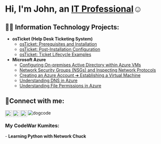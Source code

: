 <h1>Hi, I'm John, an <a href="https://www.linkedin.com/in/john-yang-827529267/">IT Professional</a>☺</h1>

<h2>👨‍💻 Information Technology Projects:</h2>

- <b>osTicket (Help Desk Ticketing System)</b>
  - [osTicket: Prerequisites and Installation](https://github.com/johnyangtech/osticket-prereqs)
  - [osTicket: Post-Installation Configuration](https://github.com/johnyangtech/post-install-config)
  - [osTicket: Ticket Lifecycle Examples](https://github.com/johnyangtech/ticket-lifecycle)
- <b>Microsoft Azure</b>
  - [Configuring On-premises Active Directory within Azure VMs](https://github.com/johnyangtech/configure-ad)
  - [Network Security Groups (NSGs) and Inspecting Network Protocols](https://github.com/johnyangtech/azure-network-protocols)
  - [Creating an Azure Account ➔ Establishing a Virtual Machine](https://github.com/johnyangtech/azure-start)
  - [Understanding DNS in Azure](https://github.com/johnyangtech/intuition-dns)
  - [Understanding File Permissions in Azure](https://github.com/johnyangtech/file-permissions)
<h2>🤳Connect with me:</h2>


[<img align="left" alt="Josh | Twitter" width="22px" src="https://cdn.jsdelivr.net/npm/simple-icons@v3/icons/twitter.svg" />][twitter]
[<img align="left" alt="Josh | LinkedIn" width="22px" src="https://cdn.jsdelivr.net/npm/simple-icons@v3/icons/linkedin.svg" />][linkedin]
[<img align="left" alt="Josh | Instagram" width="22px" src="https://cdn.jsdelivr.net/npm/simple-icons@v3/icons/instagram.svg" />][instagram]

[twitter]: https://twitter.com/
[instagram]: https://www.instagram.com/john.keej.yaj
[linkedin]: https://linkedin.com/in/john-yang-827529267








![dogcode](https://github.com/johnyangtech/johnyangtech/assets/142265594/24e8a9b6-943c-463b-beef-ac7cf4cccd9f)

<h3> My CodeWar Kumites:</h3>
- <b>Learning Python with Network Chuck</b>
